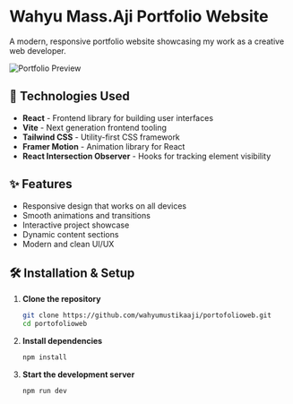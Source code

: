 # Wahyu Mass.Aji Portfolio Website

A modern, responsive portfolio website showcasing my work as a creative web developer.

![Portfolio Preview]()

## 🚀 Technologies Used

- **React** - Frontend library for building user interfaces
- **Vite** - Next generation frontend tooling
- **Tailwind CSS** - Utility-first CSS framework
- **Framer Motion** - Animation library for React
- **React Intersection Observer** - Hooks for tracking element visibility

## ✨ Features

- Responsive design that works on all devices
- Smooth animations and transitions
- Interactive project showcase
- Dynamic content sections
- Modern and clean UI/UX

## 🛠️ Installation & Setup

1. **Clone the repository**
   ```bash
   git clone https://github.com/wahyumustikaaji/portofolioweb.git
   cd portofolioweb
   ```

2. **Install dependencies**
   ```bash
   npm install
   ```

3. **Start the development server**
   ```bash
   npm run dev
   ```
   
